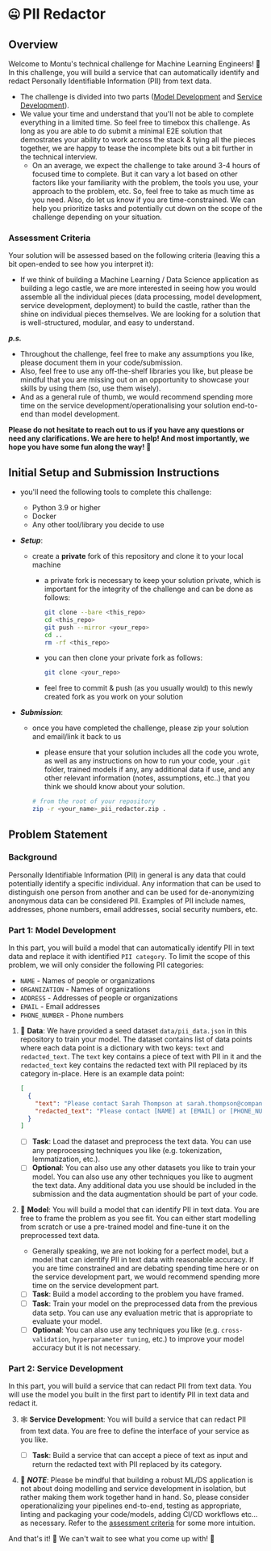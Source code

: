 # 🤐 PII Redactor

## Overview

Welcome to Montu's technical challenge for Machine Learning Engineers! 🎉 In this challenge, you will build a service that can automatically identify and redact Personally Identifiable Information (PII) from text data.

- The challenge is divided into two parts ([Model Development](#part-1-model-development) and [Service Development](#part-2-service-development)).
- We value your time and understand that you'll not be able to complete everything in a limited time. So feel free to timebox this challenge. As long as you are able to do submit a minimal E2E solution that demostrates your ability to work across the stack & tying all the pieces together, we are happy to tease the incomplete bits out a bit further in the technical interview.
  - On an average, we expect the challenge to take around 3-4 hours of focused time to complete. But it can vary a lot based on other factors like your familiarity with the problem, the tools you use, your approach to the problem, etc. So, feel free to take as much time as you need. Also, do let us know if you are time-constrained. We can help you prioritize tasks and potentially cut down on the scope of the challenge depending on your situation.

### Assessment Criteria

Your solution will be assessed based on the following criteria (leaving this a bit open-ended to see how you interpret it):

- If we think of building a Machine Learning / Data Science application as building a lego castle, we are more interested in seeing how you would assemble all the individual pieces (data processing, model development, service development, deployment) to build the castle, rather than the shine on individual pieces themselves. We are looking for a solution that is well-structured, modular, and easy to understand.

**_p.s._**

- Throughout the challenge, feel free to make any assumptions you like, please document them in your code/submission.
- Also, feel free to use any off-the-shelf libraries you like, but please be mindful that you are missing out on an opportunity to showcase your skills by using them (so, use them wisely).
- And as a general rule of thumb, we would recommend spending more time on the service development/operationalising your solution end-to-end than model development.

**Please do not hesitate to reach out to us if you have any questions or need any clarifications. We are here to help! And most importantly, we hope you have some fun along the way! 🥳**

## Initial Setup and Submission Instructions

- you'll need the following tools to complete this challenge:
  - Python 3.9 or higher
  - Docker
  - Any other tool/library you decide to use

- **_Setup_**:
  - create a **private** fork of this repository and clone it to your local machine
    - a private fork is necessary to keep your solution private, which is important for the integrity of the challenge and can be done as follows:

        ```bash
        git clone --bare <this_repo>
        cd <this_repo>
        git push --mirror <your_repo>
        cd ..
        rm -rf <this_repo>
        ```

    - you can then clone your private fork as follows:

        ```bash
        git clone <your_repo>
        ```

    - feel free to commit & push (as you usually would) to this newly created fork as you work on your solution
  
- **_Submission_**:
  - once you have completed the challenge, please zip your solution and email/link it back to us
    - please ensure that your solution includes all the code you wrote, as well as any instructions on how to run your code, your `.git` folder, trained models if any, any additional data if use, and any other relevant information (notes, assumptions, etc..) that you think we should know about your solution.

    ```bash
    # from the root of your repository
    zip -r <your_name>_pii_redactor.zip .
    ```

## Problem Statement

### Background

Personally Identifiable Information (PII) in general is any data that could potentially identify a specific individual. Any information that can be used to distinguish one person from another and can be used for de-anonymizing anonymous data can be considered PII. Examples of PII include names, addresses, phone numbers, email addresses, social security numbers, etc.

### Part 1: Model Development

In this part, you will build a model that can automatically identify PII in text data and replace it with identified `PII category`. To limit the scope of this problem, we will only consider the following PII categories:

- `NAME` - Names of people or organizations
- `ORGANIZATION` - Names of organizations
- `ADDRESS` - Addresses of people or organizations
- `EMAIL` - Email addresses
- `PHONE_NUMBER` - Phone numbers

1. 💽 **Data**: We have provided a seed dataset `data/pii_data.json` in this repository to train your model. The dataset contains list of data points where each data point is a dictionary with two keys: `text` and `redacted_text`. The `text` key contains a piece of text with PII in it and the `redacted_text` key contains the redacted text with PII replaced by its category in-place. Here is an example data point:

    ```json
    [
      {
        "text": "Please contact Sarah Thompson at sarah.thompson@company.com.au or 0422 111 222 to schedule a meeting.",
        "redacted_text": "Please contact [NAME] at [EMAIL] or [PHONE_NUMBER] to schedule a meeting."
      }
    ]
    ```

   - [ ] **Task**: Load the dataset and preprocess the text data. You can use any preprocessing techniques you like (e.g. tokenization, lemmatization, etc.).
   - [ ] **Optional**: You can also use any other datasets you like to train your model. You can also use any other techniques you like to augment the text data. Any additional data you use should be included in the submission and the data augmentation should be part of your code.

2. 🧠 **Model**: You will build a model that can identify PII in text data. You are free to frame the problem as you see fit. You can either start modelling from scratch or use a pre-trained model and fine-tune it on the preprocessed text data.

   - Generally speaking, we are not looking for a perfect model, but a model that can identify PII in text data with reasonable accuracy. If you are time constrained and are debating spending time here or on the service development part, we would recommend spending more time on the service development part.

   - [ ] **Task**: Build a model according to the problem you have framed.
   - [ ] **Task**: Train your model on the preprocessed data from the previous data setp. You can use any evaluation metric that is appropriate to evaluate your model.
   - [ ] **Optional**: You can also use any techniques you like (e.g. `cross-validation`, `hyperparameter tuning`, etc.) to improve your model accuracy but it is not necessary.

### Part 2: Service Development

In this part, you will build a service that can redact PII from text data. You will use the model you built in the first part to identify PII in text data and redact it.

3. 🕸️ **Service Development**: You will build a service that can redact PII from text data. You are free to define the interface of your service as you like.

   - [ ] **Task**: Build a service that can accept a piece of text as input and return the redacted text with PII replaced by its category.

4. 🎡 **_NOTE_**: Please be mindful that building a robust ML/DS application is not about doing modelling and service development in isolation, but rather making them work together hand in hand. So, please consider operationalizing your pipelines end-to-end, testing as appropriate, linting and packaging your code/models, adding CI/CD workflows etc... as necessary. Refer to the [assessment criteria](#assessment-criteria) for some more intuition.

And that's it! 🎊 We can't wait to see what you come up with! 🚀
